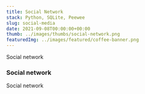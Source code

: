 ```yaml
---
title: Social Network
stack: Python, SQLite, Peewee
slug: social-media
date: 2021-09-08T00:00:00+00:00
thumb: ../images/thumbs/social-network.png
featuredImg: ../images/featured/coffee-banner.png
---
```


Social network

### Social network

Social network
